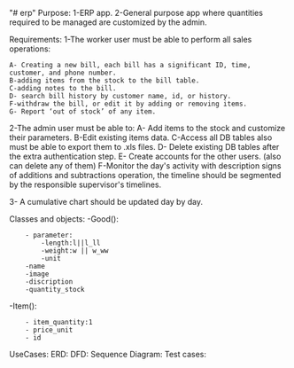 "# erp" 
Purpose:
1-ERP app.
2-General purpose app where quantities required to be managed are customized by the admin.

Requirements:
1-The worker user must be able to perform all sales operations: 

	A- Creating a new bill, each bill has a significant ID, time, customer, and phone number.
 	B-adding items from the stock to the bill table.
	C-adding notes to the bill.
	D- search bill history by customer name, id, or history.
 	F-withdraw the bill, or edit it by adding or removing items.
	G- Report ‘out of stock’ of any item.
2-The admin user must be able to:
    A- Add items to the stock and customize their parameters.
    B-Edit existing items data.
    C-Access all DB tables also must be able to export them to .xls files.
    D- Delete existing DB tables after the extra authentication step.
    E- Create accounts for the other users. (also can delete any of them)
    F-Monitor the day's activity with description signs of additions and subtractions operation, the timeline should be segmented by the responsible supervisor's timelines.

3- A cumulative chart should be updated day by day.

Classes and objects:
 -Good():

        - parameter: 
            -length:l||l_ll
            -weight:w || w_ww
            -unit 
        -name
        -image
        -discription
        -quantity_stock
    

 -Item():
 
        - item_quantity:1 
        - price_unit
        - id
        
        

UseCases:
ERD:
DFD:
Sequence Diagram:
Test  cases: